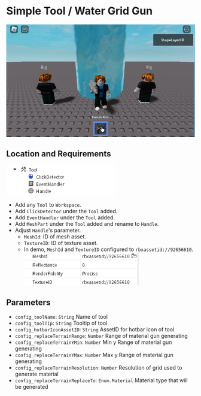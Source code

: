 # Simple Tool / Water Grid Gun

![](./.github/demo.png)  

## Location and Requirements

![](./.github/location.png)  

* Add any `Tool` to `Workspace`.
* Add `ClickDetector` under the `Tool` added.
* Add `EventHandler` under the `Tool` added.
* Add `MeshPart` under the `Tool` added and rename to `Handle`.
* Adjust `Handle`'s parameter.
  * `MeshId`: ID of mesh asset.
  * `TextureID`: ID of texture asset.
  * In demo, `MeshId` and `TextureID` configured to `rbxassetid://92656610`.
    ![](./.github/meshpart_prop.png)  

## Parameters

* `config_toolName`: `String` Name of tool
* `config_toolTip`: `String` Tooltip of tool
* `config_hotbarIconAssetID`: `String` AssetID for hotbar icon of tool
* `config_replaceTerrainRange`: `Number` Range of material gun generating
* `config_replaceTerrainYMin`: `Number` Min y Range of material gun generating
* `config_replaceTerrainYMax`: `Number` Max y Range of material gun generating
* `config_replaceTerrainResolution`: `Number` Resolution of grid used to generate material
* `config_replaceTerrainReplaceTo`: `Enum.Material` Material type that will be generated
